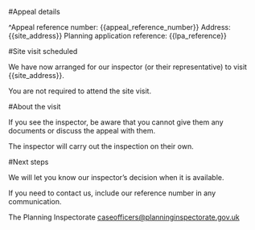 #Appeal details

^Appeal reference number: {{appeal_reference_number}}
Address: {{site_address}}
Planning application reference: {{lpa_reference}}

#Site visit scheduled

We have now arranged for our inspector (or their representative) to visit {{site_address}}.

You are not required to attend the site visit.

#About the visit

If you see the inspector, be aware that you cannot give them any documents or discuss the appeal with them.

The inspector will carry out the inspection on their own.

#Next steps

We will let you know our inspector’s decision when it is available.

If you need to contact us, include our reference number in any communication.

The Planning Inspectorate
caseofficers@planninginspectorate.gov.uk
